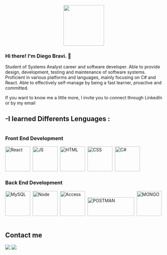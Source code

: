<div id="header" align="center">
<img src="https://camo.githubusercontent.com/b2213aad903c8ea48a3109835c063926898e9adc019ccdccdcf6a35c0cbd3f55/68747470733a2f2f6d656469612e67697068792e636f6d2f6d656469612f524e3846646142365431626b6b49356e34492f67697068792e676966" width="130"/>
</div>

### Hi there! I'm Diego Bravi. 👋

Student of Systems Analyst career and software developer. Able to provide design, development, testing and maintenance of software systems. Proficient in various platforms and languages, mainly focusing on C# and React. Able to effectively self-manage by being a fast learner, proactive and committed.


If you want to know me a little more, I invite you to connect through LinkedIn or by my email 


<h2>-I learned Differents Lenguages :</h2>

<div style="display: inline-block"> 
<h3> Front End Development </h3>
  <img src="https://cdn.jsdelivr.net/gh/devicons/devicon/icons/react/react-original-wordmark.svg" title="React" alt"React" width="80" heigth=""80/>&nbsp;   
  <img src="https://cdn.jsdelivr.net/gh/devicons/devicon/icons/javascript/javascript-original.svg" title="JS" alt="JS" width="80" height="80" />&nbsp;
  <img src="https://cdn.jsdelivr.net/gh/devicons/devicon/icons/html5/html5-original-wordmark.svg"  title="HTML" alt="HTML" width="80" height="80"/>&nbsp;
  <img src="https://cdn.jsdelivr.net/gh/devicons/devicon/icons/css3/css3-original-wordmark.svg" title="CSS" alt="CSS" width="80" height="80" />&nbsp;
  <img src="https://cdn.worldvectorlogo.com/logos/c--4.svg" title="C#" alt="C#" width="80" height="80" />&nbsp;
  
</div>

<div style="display: inline-block"> 
  <h3> Back End Development </h3>
  <img src="https://cdn.jsdelivr.net/gh/devicons/devicon/icons/mysql/mysql-original-wordmark.svg"  title="MySQL" alt="MySQL" width="80" height="80" />&nbsp;
  <img src="https://cdn.jsdelivr.net/gh/devicons/devicon/icons/nodejs/nodejs-original-wordmark.svg"  title="Node" alt="Node" width="80" height="80"/>&nbsp; 
  <img src="https://cdn-icons-png.flaticon.com/512/732/732218.png"  title="Access" alt="Access" width="80" height="80"/>&nbsp; 
  <img src="https://seeklogo.com/images/P/postman-logo-5110850F84-seeklogo.com.png"  title="POSTMAN" alt="POSTMAN" width="150" height="60"/>&nbsp; 
  <img src="https://www.pngall.com/wp-content/uploads/13/Mongodb-Transparent.png"  title="MONGO" alt="MONGO" width="80" height="80"/>&nbsp; 


</div>

<h2>Contact me</h2>

  <a href = "mailto:diegobravi97@gmail.com" target ="diegobravi97@gmail.com"><img src="https://img.shields.io/badge/-Gmail-%23333?style=for-the-badge&logo=gmail&logoColor=white" target="_blank"></a>
  <a href="www.linkedin.com/in/diego-bravi"  target ="www.linkedin.com/in/diego-bravi"><img src="https://img.shields.io/badge/-LinkedIn-%230077B5?style=for-the-badge&logo=linkedin&logoColor=white" target="www.linkedin.com/in/diego-bravi"></a> 


